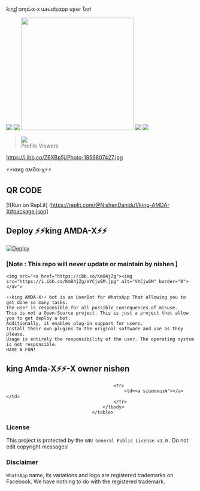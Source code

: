 ƙιɳɠ αɱԃα-x ɯԋαƚʂαρρ υʂҽɾ Ⴆσƚ





<img src= "https://camo.githubusercontent.com/71b837571c48af3aa60a73dbc9d5936aa359d78efbfa8a6743cbbbc16b80ef4d/68747470733a2f2f63646e2e646973636f72646170702e636f6d2f6174746163686d656e74732f3830353930323039333930363630383138362f3830353931333937323533353539303932322f74656e6f722e676966"/>




<img src= "https://camo.githubusercontent.com/71b837571c48af3aa60a73dbc9d5936aa359d78efbfa8a6743cbbbc16b80ef4d/68747470733a2f2f63646e2e646973636f72646170702e636f6d2f6174746163686d656e74732f3830353930323039333930363630383138362f3830353931333937323533353539303932322f74656e6f722e676966"/>






<img src="https://i.ibb.co/mC4F1T3/Photo-1859807427.jpg" width="300" height="300">



     
     
     
 








<img src= "https://camo.githubusercontent.com/71b837571c48af3aa60a73dbc9d5936aa359d78efbfa8a6743cbbbc16b80ef4d/68747470733a2f2f63646e2e646973636f72646170702e636f6d2f6174746163686d656e74732f3830353930323039333930363630383138362f3830353931333937323533353539303932322f74656e6f722e676966"/>


<img src= "https://camo.githubusercontent.com/71b837571c48af3aa60a73dbc9d5936aa359d78efbfa8a6743cbbbc16b80ef4d/68747470733a2f2f63646e2e646973636f72646170702e636f6d2f6174746163686d656e74732f3830353930323039333930363630383138362f3830353931333937323533353539303932322f74656e6f722e676966"/>











><img src="https://profile-counter.glitch.me/dulensathsara/count.svg" /><br>Profile Viewers</div>








https://i.ibb.co/Z6XBp5j/Photo-1859807427.jpg








⚡⚡кιиg αм∂α-χ⚡⚡</h1>



## QR CODE

[![Run on Repl.it] (https://replit.com/@NishenDanidu1/king-AMDA-X#package.json]
## Deploy ⚡⚡king AMDA-X⚡⚡
[![Deploy](https://www.herokucdn.com/deploy/button.svg)](https://dashboard.heroku.com/new?template=https://github.com/NishNishendanidu/botwhatsapp.git)

### [Note : This repo will never update or maintain by nishen ]
 

	

	
	

	
	
	
	
	
	
	
	
	
	
	
  
    

  
  
  
  
    <img src="<a href="https://ibb.co/Km84jZg"><img src="https://i.ibb.co/Km84jZg/VYCjwSM.jpg" alt="VYCjwSM" border="0"></a>">

  </a>
</p>

```
⚡⚡king AMDA-X⚡⚡ bot is an UserBot for WhatsApp That allowing you to get done so many tasks.
The user is responsible for all possible consequences of misuse.
This is not a Open-Source project. This is just a project that allow you to get deploy a bot.
Additionally, it enables plug-in support for users.
Install their own plugins to the original software and use as they please.
Usage is entirely the responsibility of the user. The operating system is not responsible.
HAVE A FUN!
```

## king Amda-X⚡⚡-X owner nishen 

<table>
										<tbody>
	

											<tr>
												<td><a sɪɢᴇᴅᴇʀɪᴇɴ"></a></td>
											</tr>
										</tbody>
									</table>

### License
This project is protected by the `GNU General Public License v3.0.`
Do not edit copyright messages!

### Disclaimer
`WhatsApp` name, its variations and logo are registered trademarks on Facebook. We have nothing to do with the registered trademark.

	

												
													
	

													
													
													
													
													

